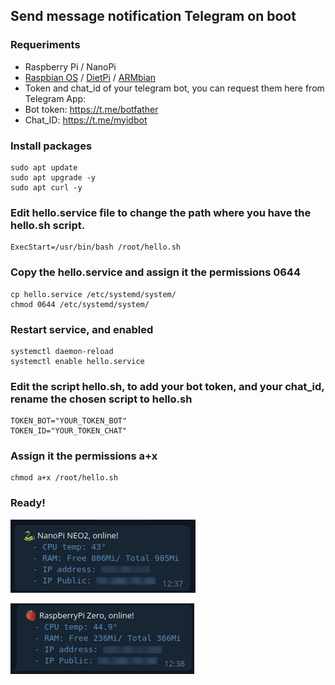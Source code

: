 ## Send message notification Telegram on boot

### Requeriments
- Raspberry Pi / NanoPi
- [Raspbian OS](https://www.raspberrypi.org/software/operating-systems/#raspberry-pi-os-32-bit) / [DietPi](https://dietpi.com/#download) / [ARMbian](https://www.armbian.com/download/)
- Token and chat_id of your telegram bot, you can request them here from Telegram App: 
- Bot token: https://t.me/botfather
- Chat_ID: https://t.me/myidbot

### Install packages
    sudo apt update
    sudo apt upgrade -y
    sudo apt curl -y

### Edit hello.service file to change the path where you have the hello.sh script.
    ExecStart=/usr/bin/bash	/root/hello.sh

### Copy the hello.service and assign it the permissions 0644
    cp hello.service /etc/systemd/system/
    chmod 0644 /etc/systemd/system/

### Restart service, and enabled
    systemctl daemon-reload
    systemctl enable hello.service

### Edit the script hello.sh, to add your bot token, and your chat_id, rename the chosen script to hello.sh 
    TOKEN_BOT="YOUR_TOKEN_BOT"
    TOKEN_ID="YOUR_TOKEN_CHAT"

### Assign it the permissions a+x
    chmod a+x /root/hello.sh

### Ready!
![NanoPi](https://github.com/AzagraMac/helloSystemTelegram/blob/master/res/msg_nanopi.png)

![RaspberryPi](https://github.com/AzagraMac/helloSystemTelegram/blob/master/res/msg_raspberrypi.png)

